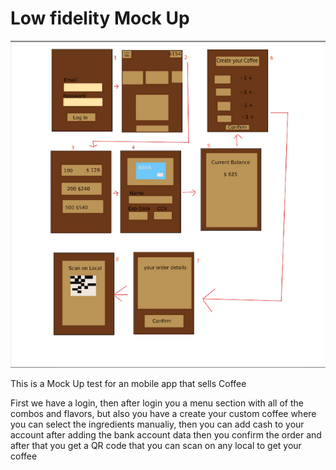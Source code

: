 <h1> Low fidelity Mock Up </h1>
<img src="ok.png">
<p> This is a Mock Up test for an mobile app that sells Coffee </p> 
<p> First we have a login, then after login you a menu section with all of the combos and flavors, but also you have a create your custom coffee where you can select the ingredients manualiy,
  then you can add cash to your account after adding the bank account data then you confirm the order and after that you get a QR code that you can scan on any local to get your coffee
</p> 
